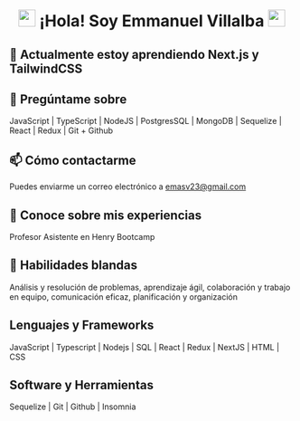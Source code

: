 <!-- Encabezado con animación -->
<h1 align="center">
  <img src="https://media.giphy.com/media/l0MYt5jPR6QX5pnqM/giphy.gif" width="30"> ¡Hola! Soy Emmanuel Villalba <img src="https://media.giphy.com/media/l0MYt5jPR6QX5pnqM/giphy.gif" width="30">
</h1>

<!-- Sección de aprendizaje actual -->
## 🌱 Actualmente estoy aprendiendo Next.js y TailwindCSS


<!-- Sección de temas para preguntar -->
## 💬 Pregúntame sobre
JavaScript | TypeScript | NodeJS | PostgresSQL | MongoDB | Sequelize | React | Redux | Git + Github

<!-- Sección de cómo contactar -->
## 📫 Cómo contactarme
Puedes enviarme un correo electrónico a emasv23@gmail.com

<!-- Sección de experiencia -->
## 📄 Conoce sobre mis experiencias
Profesor Asistente en Henry Bootcamp

<!-- Sección de habilidades -->
## 📄 Habilidades blandas
Análisis y resolución de problemas, aprendizaje ágil, colaboración y trabajo en equipo, comunicación eficaz, planificación y organización

<!-- Sección de lenguajes y marcos -->
## Lenguajes y Frameworks
JavaScript | Typescript | Nodejs | SQL | React | Redux | NextJS | HTML | CSS

<!-- Sección de software y herramientas -->
## Software y Herramientas
 Sequelize | Git | Github | Insomnia
